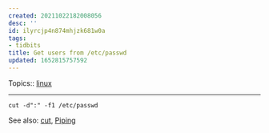 ```yaml
---
created: 20211022182008056
desc: ''
id: ilyrcjp4n874mhjzk681w0a
tags:
- tidbits
title: Get users from /etc/passwd
updated: 1652815757592
---
```

   
Topics::  [linux](../topics/linux.md)   
   
   
---   
   
`cut -d":" -f1 /etc/passwd`   
   
See also: [cut](../devlog/cut.md), [Piping](../devlog/piping.md)